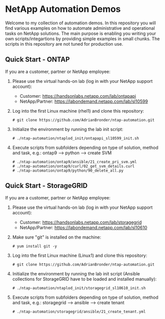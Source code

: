 # NetApp Automation Demos

Welcome to my collection of automation demos. In this repository you will find various examples on how to automate administrative and operational tasks on NetApp solutions. The main purpose is enabling you writing your own scripts/integartions by providing simple examples in small chunks. The scripts in this repository are not tuned for production use.

## Quick Start - ONTAP
If you are a customer, partner or NetApp employee:

1. Please use the virtual hands-on lab (log in with your NetApp support account):
   - Customer:       https://handsonlabs.netapp.com/lab/ontapapi
   - NetApp/Partner: https://labondemand.netapp.com/lab/sl10599
   
2. Log into the first Linux machine (rhel1) and clone this repository:
   ```
   # git clone https://github.com/AdrianBronder/ntap-automation.git
   ```
   
3. Initialize the environment by running the lab init script:
   ```
   # ./ntap-automation/ntaplod_init/ontapapi_sl10599_init.sh
   ```
   
4. Execute scripts from subfolders depending on type of solution, method and task, e.g.: ontap9 --> python --> create SVM
   ```
   # ./ntap-automation/ontap9/ansible/21_create_pri_svm.yml
   # ./ntap-automation/ontap9/curl/02_get_svm_details.curl
   # ./ntap-automation/ontap9/python/90_delete_all.py
   ```


## Quick Start - StorageGRID
If you are a customer, partner or NetApp employee:

1. Please use the virtual hands-on lab (log in with your NetApp support account):
   - Customer:       https://handsonlabs.netapp.com/lab/storagegrid
   - NetApp/Partner: https://labondemand.netapp.com/lab/sl10610
   
2. Make sure "git" is installed on the machine:
   ```
   # yum install git -y
   ```
   
3. Log into the first Linux machine (Linux1) and clone this repository:
   ```
   # git clone https://github.com/AdrianBronder/ntap-automation.git
   ```
   
4. Initialize the environment by running the lab init script (Ansible collections for StorageGRID have to be loaded and installed manually):
   ```
   # ./ntap-automation/ntaplod_init/storagegrid_sl10610_init.sh
   ```
   
5. Execute scripts from subfolders depending on type of solution, method and task, e.g.: storagegrid --> ansible --> create tenant
   ```
   # ./ntap-automation/storagegrid/ansible/21_create_tenant.yml
   ```
